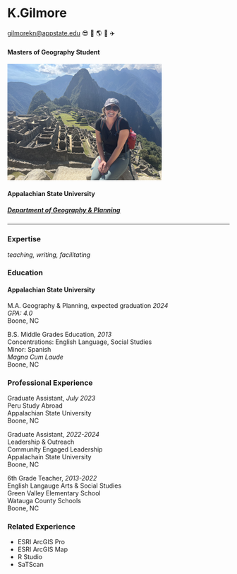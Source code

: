 # K.Gilmore 
gilmorekn@appstate.edu 
😎 🌻 🌎 🌄 ✈️

#### Masters of Geography Student
<img src= "IMG-7851.jpg" width =350 />

#### Appalachian State University 
##### [Department of Geography & Planning](https://geo.appstate.edu/)
______________
### Expertise 
*teaching, writing, facilitating* 
### Education 
#### Appalachian State University
M.A. Geography & Planning, expected graduation *2024*\
*GPA: 4.0*\
Boone, NC


B.S. Middle Grades Education, *2013*\
Concentrations: English Language, Social Studies\
Minor: Spanish\
*Magna Cum Laude*\
Boone, NC

### Professional Experience 
Graduate Assistant, *July 2023*\
 Peru Study Abroad\
 Appalachian State University\
 Boone, NC

Graduate Assistant, *2022-2024*\
Leadership & Outreach\
Community Engaged Leadership\
Appalachain State University\
Boone, NC

 6th Grade Teacher, *2013-2022*\
 English Langauge Arts & Social Studies\
 Green Valley Elementary School\
  Watauga County Schools\
  Boone, NC
### Related Experience
- ESRI ArcGIS Pro 
- ESRI ArcGIS Map
- R Studio
- SaTScan 